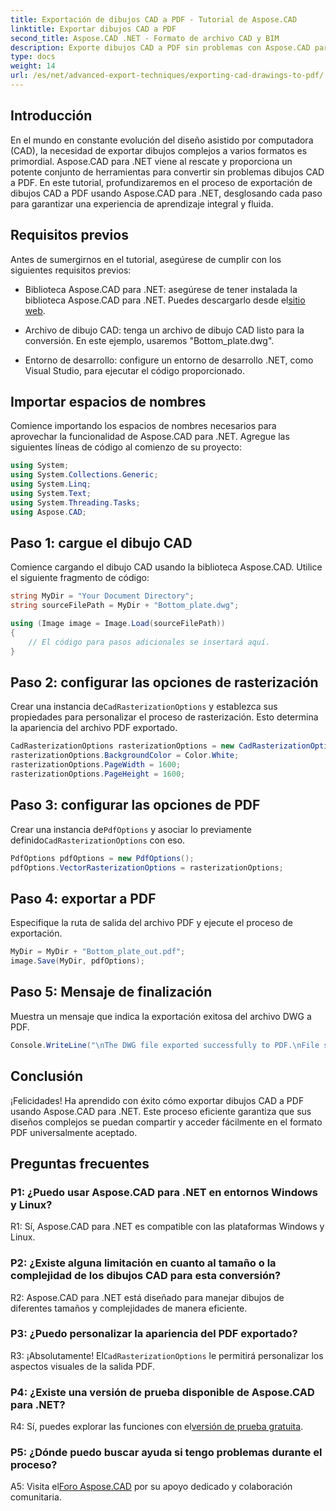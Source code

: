 ```yaml
---
title: Exportación de dibujos CAD a PDF - Tutorial de Aspose.CAD
linktitle: Exportar dibujos CAD a PDF
second_title: Aspose.CAD .NET - Formato de archivo CAD y BIM
description: Exporte dibujos CAD a PDF sin problemas con Aspose.CAD para .NET. Siga nuestra guía paso a paso para una conversión eficiente.
type: docs
weight: 14
url: /es/net/advanced-export-techniques/exporting-cad-drawings-to-pdf/
---
```

## Introducción

En el mundo en constante evolución del diseño asistido por computadora (CAD), la necesidad de exportar dibujos complejos a varios formatos es primordial. Aspose.CAD para .NET viene al rescate y proporciona un potente conjunto de herramientas para convertir sin problemas dibujos CAD a PDF. En este tutorial, profundizaremos en el proceso de exportación de dibujos CAD a PDF usando Aspose.CAD para .NET, desglosando cada paso para garantizar una experiencia de aprendizaje integral y fluida.

## Requisitos previos

Antes de sumergirnos en el tutorial, asegúrese de cumplir con los siguientes requisitos previos:

-  Biblioteca Aspose.CAD para .NET: asegúrese de tener instalada la biblioteca Aspose.CAD para .NET. Puedes descargarlo desde el[sitio web](https://releases.aspose.com/cad/net/).

- Archivo de dibujo CAD: tenga un archivo de dibujo CAD listo para la conversión. En este ejemplo, usaremos "Bottom_plate.dwg".

- Entorno de desarrollo: configure un entorno de desarrollo .NET, como Visual Studio, para ejecutar el código proporcionado.

## Importar espacios de nombres

Comience importando los espacios de nombres necesarios para aprovechar la funcionalidad de Aspose.CAD para .NET. Agregue las siguientes líneas de código al comienzo de su proyecto:

```csharp
using System;
using System.Collections.Generic;
using System.Linq;
using System.Text;
using System.Threading.Tasks;
using Aspose.CAD;
```

## Paso 1: cargue el dibujo CAD

Comience cargando el dibujo CAD usando la biblioteca Aspose.CAD. Utilice el siguiente fragmento de código:

```csharp
string MyDir = "Your Document Directory";
string sourceFilePath = MyDir + "Bottom_plate.dwg";

using (Image image = Image.Load(sourceFilePath))
{
    // El código para pasos adicionales se insertará aquí.
}
```

## Paso 2: configurar las opciones de rasterización

 Crear una instancia de`CadRasterizationOptions` y establezca sus propiedades para personalizar el proceso de rasterización. Esto determina la apariencia del archivo PDF exportado.

```csharp
CadRasterizationOptions rasterizationOptions = new CadRasterizationOptions();
rasterizationOptions.BackgroundColor = Color.White;
rasterizationOptions.PageWidth = 1600;
rasterizationOptions.PageHeight = 1600;
```

## Paso 3: configurar las opciones de PDF

 Crear una instancia de`PdfOptions` y asociar lo previamente definido`CadRasterizationOptions` con eso.

```csharp
PdfOptions pdfOptions = new PdfOptions();
pdfOptions.VectorRasterizationOptions = rasterizationOptions;
```

## Paso 4: exportar a PDF

Especifique la ruta de salida del archivo PDF y ejecute el proceso de exportación.

```csharp
MyDir = MyDir + "Bottom_plate_out.pdf";
image.Save(MyDir, pdfOptions);
```

## Paso 5: Mensaje de finalización

Muestra un mensaje que indica la exportación exitosa del archivo DWG a PDF.

```csharp
Console.WriteLine("\nThe DWG file exported successfully to PDF.\nFile saved at " + MyDir);
```

## Conclusión

¡Felicidades! Ha aprendido con éxito cómo exportar dibujos CAD a PDF usando Aspose.CAD para .NET. Este proceso eficiente garantiza que sus diseños complejos se puedan compartir y acceder fácilmente en el formato PDF universalmente aceptado.

## Preguntas frecuentes

### P1: ¿Puedo usar Aspose.CAD para .NET en entornos Windows y Linux?

R1: Sí, Aspose.CAD para .NET es compatible con las plataformas Windows y Linux.

### P2: ¿Existe alguna limitación en cuanto al tamaño o la complejidad de los dibujos CAD para esta conversión?

R2: Aspose.CAD para .NET está diseñado para manejar dibujos de diferentes tamaños y complejidades de manera eficiente.

### P3: ¿Puedo personalizar la apariencia del PDF exportado?

 R3: ¡Absolutamente! El`CadRasterizationOptions` le permitirá personalizar los aspectos visuales de la salida PDF.

### P4: ¿Existe una versión de prueba disponible de Aspose.CAD para .NET?

 R4: Sí, puedes explorar las funciones con el[versión de prueba gratuita](https://releases.aspose.com/).

### P5: ¿Dónde puedo buscar ayuda si tengo problemas durante el proceso?

A5: Visita el[Foro Aspose.CAD](https://forum.aspose.com/c/cad/19) por su apoyo dedicado y colaboración comunitaria.
